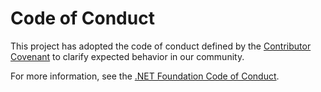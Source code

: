 # Code of Conduct

This project has adopted the code of conduct defined by the 
[Contributor Covenant](https://www.contributor-covenant.org/) to 
clarify expected behavior in our community.

For more information, see the [.NET Foundation Code of Conduct](https://dotnetfoundation.org/code-of-conduct).
